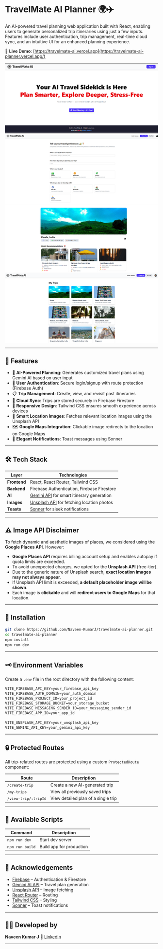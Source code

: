 # TravelMate AI Planner 🌍✈️

An AI-powered travel planning web application built with React, enabling users to generate personalized trip itineraries using just a few inputs. Features include user authentication, trip management, real-time cloud sync, and an intuitive UI for an enhanced planning experience.

🔗 **Live Demo**: [https://travelmate-ai.vercel.app](https://travelmate-ai-planner.vercel.app/)

![Homepage Screenshot](./screenshots/homepage.png)
![Trip Creation Screenshot](./screenshots/create-trip.png)
![Trip View Screenshot](./screenshots/view-trip.png)
![My Trips](./screenshots/my-trips.png)

---

## 🚀 Features

* 🧠 **AI-Powered Planning**: Generates customized travel plans using Gemini AI based on user input
* 🔐 **User Authentication**: Secure login/signup with route protection (Firebase Auth)
* 📋 **Trip Management**: Create, view, and revisit past itineraries
* 💾 **Cloud Sync**: Trips are stored securely in Firebase Firestore
* 📱 **Responsive Design**: Tailwind CSS ensures smooth experience across devices
* 🌄 **Smart Location Images**: Fetches relevant location images using the Unsplash API
* 🗺️ **Google Maps Integration**: Clickable image redirects to the location on Google Maps
* 🔔 **Elegant Notifications**: Toast messages using Sonner

---

## 🛠️ Tech Stack

| Layer        | Technologies                                                                 |
| ------------ | ---------------------------------------------------------------------------- |
| **Frontend** | React, React Router, Tailwind CSS                                            |
| **Backend**  | Firebase Authentication, Firebase Firestore                                  |
| **AI**       | [Gemini API](https://ai.google.dev/) for smart itinerary generation          |
| **Images**   | [Unsplash API](https://unsplash.com/developers) for fetching location photos |
| **Toasts**   | [Sonner](https://sonner.emilkowal.ski/) for sleek notifications              |

---

## ⚠️ Image API Disclaimer

To fetch dynamic and aesthetic images of places, we considered using the **Google Places API**. However:

* **Google Places API** requires billing account setup and enables autopay if quota limits are exceeded.
* To avoid unexpected charges, we opted for the **Unsplash API** (free-tier).
* Due to the generic nature of Unsplash search, **exact location images may not always appear**.
* If Unsplash API limit is exceeded, **a default placeholder image will be shown**.
* Each image is **clickable** and will **redirect users to Google Maps** for that location.

---

## 🧩 Installation

```bash
git clone https://github.com/Naveen-KumarJ/travelmate-ai-planner.git
cd travelmate-ai-planner
npm install
npm run dev
```

---

## 🗝️ Environment Variables

Create a `.env` file in the root directory with the following content:

```env
VITE_FIREBASE_API_KEY=your_firebase_api_key
VITE_FIREBASE_AUTH_DOMAIN=your_auth_domain
VITE_FIREBASE_PROJECT_ID=your_project_id
VITE_FIREBASE_STORAGE_BUCKET=your_storage_bucket
VITE_FIREBASE_MESSAGING_SENDER_ID=your_messaging_sender_id
VITE_FIREBASE_APP_ID=your_app_id

VITE_UNSPLASH_API_KEY=your_unsplash_api_key
VITE_GEMINI_API_KEY=your_gemini_api_key
```

---

## 🔒 Protected Routes

All trip-related routes are protected using a custom `ProtectedRoute` component:

| Route                | Description                         |
| -------------------- | ----------------------------------- |
| `/create-trip`       | Create a new AI-generated trip      |
| `/my-trips`          | View all previously saved trips     |
| `/view-trip/:tripId` | View detailed plan of a single trip |

---

## 🧪 Available Scripts

| Command         | Description              |
| --------------- | ------------------------ |
| `npm run dev`   | Start dev server         |
| `npm run build` | Build app for production |

---

## 🙌 Acknowledgements

* [Firebase](https://firebase.google.com/) – Authentication & Firestore
* [Gemini AI API](https://ai.google.dev/) – Travel plan generation
* [Unsplash API](https://unsplash.com/developers) – Image fetching
* [React Router](https://reactrouter.com/) – Routing
* [Tailwind CSS](https://tailwindcss.com/) – Styling
* [Sonner](https://sonner.emilkowal.ski/) – Toast notifications

---

## 👨‍💻 Developed by

**Naveen Kumar J**
🔗 [LinkedIn](https://www.linkedin.com/in/naveen-kumar-j-44b4061ab/)

---